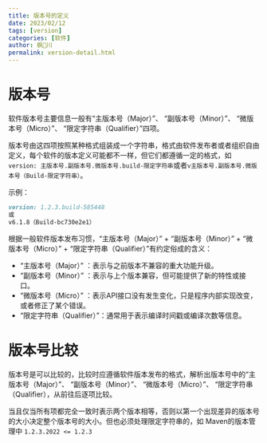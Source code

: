 ```yaml
---
title: 版本号的定义
date: 2023/02/12
tags: [version]
categories: [软件]
author: 枫🍁川
permalink: version-detail.html
---
```


# 版本号

软件版本号主要信息一般有“主版本号（Major）”、 “副版本号（Minor）”、 “微版本号（Micro）”、 “限定字符串（Qualifier）”四项。

版本号由这四项按照某种格式组装成一个字符串，格式由软件发布者或者组织自由定义，每个软件的版本定义可能都不一样，但它们都遵循一定的格式，如`version: 主版本号.副版本号.微版本号.build-限定字符串`或者`v主版本号.副版本号.微版本号（Build-限定字符串）`。

示例：

```markdown
version: 1.2.3.build-585448
或
v6.1.8（Build-bc730e2e1）
```

根据一般软件版本发布习惯，“主版本号（Major）” + “副版本号（Minor）” + “微版本号（Micro）” + “限定字符串（Qualifier）”有约定俗成的含义：

- “主版本号（Major）” ：表示与之前版本不兼容的重大功能升级。
- “副版本号（Minor）” ：表示与上个版本兼容，但可能提供了新的特性或接口。
- “微版本号（Micro）” ：表示API接口没有发生变化，只是程序内部实现改变，或者修正了某个错误。
- “限定字符串（Qualifier）”：通常用于表示编译时间戳或编译次数等信息。

# 版本号比较

版本号是可以比较的，比较时应遵循软件版本发布的格式，解析出版本号中的“主版本号（Major）”、 “副版本号（Minor）”、 “微版本号（Micro）”、 “限定字符串（Qualifier），从前往后逐项比较。

当且仅当所有项都完全一致时表示两个版本相等，否则以第一个出现差异的版本号的大小决定整个版本号的大小。但也必须处理限定字符串的，如 Maven的版本管理中 `1.2.3.2022 <= 1.2.3`
